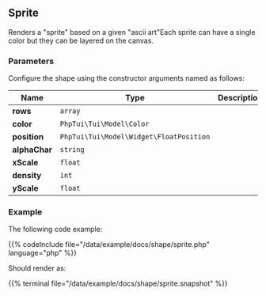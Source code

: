 ## Sprite

Renders a "sprite" based on a given "ascii art"Each sprite can have a single color but they can be layered on the canvas.
### Parameters

Configure the shape using the constructor arguments named as follows:

| Name | Type | Description |
| --- | --- | --- |
| **rows** | `array` |  |
| **color** | `PhpTui\Tui\Model\Color` |  |
| **position** | `PhpTui\Tui\Model\Widget\FloatPosition` |  |
| **alphaChar** | `string` |  |
| **xScale** | `float` |  |
| **density** | `int` |  |
| **yScale** | `float` |  |
### Example
The following code example:

{{% codeInclude file="/data/example/docs/shape/sprite.php" language="php" %}}

Should render as:

{{% terminal file="/data/example/docs/shape/sprite.snapshot" %}}